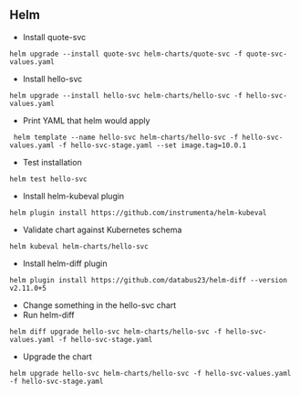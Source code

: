 ## Helm


* Install quote-svc
```
helm upgrade --install quote-svc helm-charts/quote-svc -f quote-svc-values.yaml
```

* Install hello-svc
```
helm upgrade --install hello-svc helm-charts/hello-svc -f hello-svc-values.yaml
```

* Print YAML that helm would apply

```
 helm template --name hello-svc helm-charts/hello-svc -f hello-svc-values.yaml -f hello-svc-stage.yaml --set image.tag=10.0.1
```

* Test installation
```
helm test hello-svc
```

* Install helm-kubeval plugin

```
helm plugin install https://github.com/instrumenta/helm-kubeval
```

* Validate chart against Kubernetes schema

```
helm kubeval helm-charts/hello-svc
```

* Install helm-diff plugin

```
helm plugin install https://github.com/databus23/helm-diff --version v2.11.0+5
```
* Change something in the hello-svc chart
* Run helm-diff

```
helm diff upgrade hello-svc helm-charts/hello-svc -f hello-svc-values.yaml -f hello-svc-stage.yaml
```

* Upgrade the chart

```
helm upgrade hello-svc helm-charts/hello-svc -f hello-svc-values.yaml -f hello-svc-stage.yaml
```
